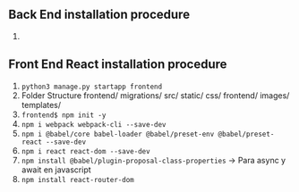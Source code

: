 ## Back End installation procedure

1. 


## Front End React installation procedure

1. `python3 manage.py startapp frontend`
2. Folder Structure
    frontend/
        migrations/
        src/
        static/
            css/
            frontend/
            images/
        templates/
3. `frontend$ npm init -y`
4. `npm i webpack webpack-cli --save-dev`
5. `npm i @babel/core babel-loader @babel/preset-env @babel/preset-react --save-dev`
6. `npm i react react-dom --save-dev`
7. `npm install @babel/plugin-proposal-class-properties` -> Para async y await en javascript
8. `npm install react-router-dom`




